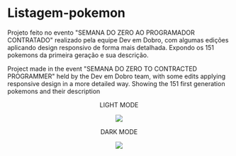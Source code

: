# Listagem-pokemon
Projeto feito no evento "SEMANA DO ZERO AO PROGRAMADOR CONTRATADO" realizado pela equipe Dev em Dobro, com algumas edições aplicando design responsivo de forma mais detalhada.
Expondo os 151 pokemons da primeira geração e sua descrição.

Project made in the event "SEMANA DO ZERO TO CONTRACTED PROGRAMMER" held by the Dev em Dobro team, with some edits applying responsive design in a more detailed way.
Showing the 151 first generation pokemons and their description

<div align="center">
  
  <p> LIGHT MODE </P>
  <img src="https://media.discordapp.net/attachments/1098348158184071322/1107858382406287430/image.png?width=1346&height=701">
  
  <p> DARK MODE </p>
  <img src="https://media.discordapp.net/attachments/1098348158184071322/1107858470868353045/image.png?width=1339&height=701">
 </div>
